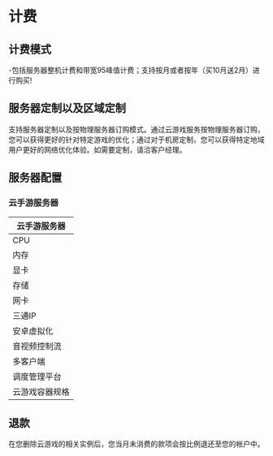 # 计费

## 计费模式
-包括服务器整机计费和带宽95峰值计费；支持按月或者按年（买10月送2月）进行购买!

## 服务器定制以及区域定制
支持服务器定制以及按物理服务器订购模式。通过云游戏服务按物理服务器订购，您可以获得更好的针对特定游戏的优化；通过对于机房定制，您可以获得特定地域用户更好的网络优化体验。如需要定制，请洽客户经理。

## 服务器配置
### 云手游服务器
| 云手游服务器  |
|-------------------------------------------|
|CPU|--|安培ARM-80核-3.0GHZ                 |
|内存|--|256GB                              |
|显卡|--|4张NVIDIA Tesla T4                 |
|存储|--|2T NVME盘                          |
|网卡|--|25Gbps                             |
|三通IP|--|联通、电信、移动各1个IP           |
|安卓虚拟化|--|免费支持                      |
|音视频控制流|--|免费支持                    |
|多客户端|--|免费提供(含安卓、ios、H5)       |
|调度管理平台|--|免费支持                    |
|云游戏容器规格|--|CPU上限：3核；内存上限：5GB|

## 退款
在您删除云游戏的相关实例后，您当月未消费的款项会按比例退还至您的帐户中。
